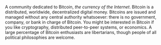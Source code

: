 A community dedicated to Bitcoin, *the currency of the Internet*. Bitcoin is a distributed, worldwide, decentralized digital money. Bitcoins are issued and managed without any central authority whatsoever: there is no government, company, or bank in charge of Bitcoin. You might be interested in Bitcoin if you like cryptography, distributed peer-to-peer systems, or economics. A large percentage of Bitcoin enthusiasts are libertarians, though people of all political philosophies are welcome.
